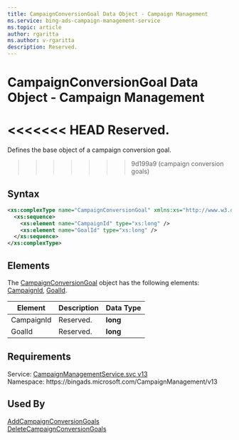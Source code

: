 ```yaml
---
title: CampaignConversionGoal Data Object - Campaign Management
ms.service: bing-ads-campaign-management-service
ms.topic: article
author: rgaritta
ms.author: v-rgaritta
description: Reserved.
---
```

# CampaignConversionGoal Data Object - Campaign Management
<<<<<<< HEAD
Reserved.
=======

Defines the base object of a campaign conversion goal.

>>>>>>> 9d199a9 (campaign conversion goals)

## Syntax
```xml
<xs:complexType name="CampaignConversionGoal" xmlns:xs="http://www.w3.org/2001/XMLSchema">
  <xs:sequence>
    <xs:element name="CampaignId" type="xs:long" />
    <xs:element name="GoalId" type="xs:long" />
  </xs:sequence>
</xs:complexType>
```

## <a name="elements"></a>Elements

The [CampaignConversionGoal](campaignconversiongoal.md) object has the following elements: [CampaignId](#campaignid), [GoalId](#goalid).

|Element|Description|Data Type|
|-----------|---------------|-------------|
|<a name="campaignid"></a>CampaignId|Reserved.|**long**|
|<a name="goalid"></a>GoalId|Reserved.|**long**|

## Requirements
Service: [CampaignManagementService.svc v13](https://campaign.api.bingads.microsoft.com/Api/Advertiser/CampaignManagement/v13/CampaignManagementService.svc)  
Namespace: https\://bingads.microsoft.com/CampaignManagement/v13  

## Used By
[AddCampaignConversionGoals](addcampaignconversiongoals.md)  
[DeleteCampaignConversionGoals](deletecampaignconversiongoals.md)  
